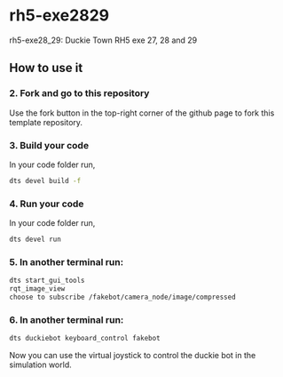 # rh5-exe2829
rh5-exe28_29: Duckie Town RH5 exe 27, 28 and 29

## How to use it

### 2. Fork and go to this repository

Use the fork button in the top-right corner of the github page to fork this template repository.

### 3. Build your code
In your code folder run,
```bash
dts devel build -f
```

### 4. Run your code
In your code folder run,
```bash
dts devel run
```

### 5. In another terminal run:
```bash
dts start_gui_tools
rqt_image_view
choose to subscribe /fakebot/camera_node/image/compressed
```

### 6. In another terminal run:
```bash
dts duckiebot keyboard_control fakebot
```

Now you can use the virtual joystick to control the duckie bot in the simulation world.
